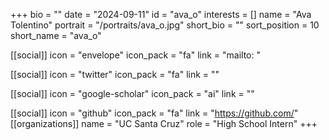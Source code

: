 +++
bio = "" 
date = "2024-09-11" 
id = "ava_o" 
interests = [] 
name = "Ava Tolentino" 
portrait = "/portraits/ava_o.jpg" 
short_bio = "" 
sort_position = 10
 short_name = "ava_o" 

[[social]] 
    icon = "envelope" 
    icon_pack = "fa" 
    link = "mailto: "

 [[social]] 
    icon = "twitter" 
    icon_pack = "fa" 
    link = "" 

[[social]] 
    icon = "google-scholar" 
    icon_pack = "ai" 
    link = "" 

[[social]] 
    icon = "github" 
    icon_pack = "fa" 
    link = "https://github.com/" 
[[organizations]] 
     name = "UC Santa Cruz" 
      role = "High School Intern" 
+++